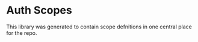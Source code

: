 # Auth Scopes

This library was generated to contain scope defnitions in one central place for the repo.
